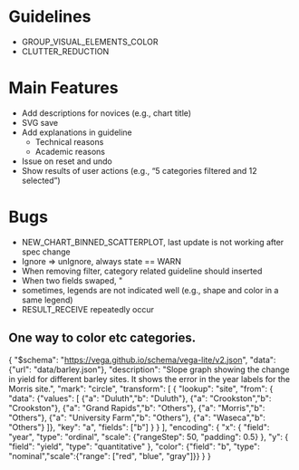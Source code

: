 # Guidelines
<!-- - NEW_CHART_BINNED_SCATTERPLOT -->
- GROUP_VISUAL_ELEMENTS_COLOR
- CLUTTER_REDUCTION

# Main Features
- Add descriptions for novices (e.g., chart title)
- SVG save
- Add explanations in guideline
  - Technical reasons
  - Academic reasons
- Issue on reset and undo
- Show results of user actions (e.g., “5 categories filtered and 12 selected”)

# Bugs
- NEW_CHART_BINNED_SCATTERPLOT, last update is not working after spec change
- Ignore => unIgnore, always state == WARN
- When removing filter, category related guideline should inserted
- When two fields swaped, "
- sometimes, legends are not indicated well (e.g., shape and color in a same legend)
- RESULT_RECEIVE repeatedly occur

## One way to color etc categories.
{
  "$schema": "https://vega.github.io/schema/vega-lite/v2.json",
  "data": {"url": "data/barley.json"},
  "description": "Slope graph showing the change in yield for different barley sites. It shows the error in the year labels for the Morris site.",
  "mark": "circle",
   "transform": [
    {
      "lookup": "site",
      "from": {
        "data": {"values": [
      {"a": "Duluth","b": "Duluth"}, {"a": "Crookston","b": "Crookston"},
      {"a": "Grand Rapids","b": "Others"}, {"a": "Morris","b": "Others"},
      {"a": "University Farm","b": "Others"}, {"a": "Waseca","b": "Others"}
    ]},
        "key": "a",
        "fields": ["b"]
      }
    }
  ],
  "encoding": {
    "x": {
      "field": "year",
      "type": "ordinal",
      "scale": {"rangeStep": 50, "padding": 0.5}
    },
    "y": {
      "field": "yield",
      "type": "quantitative"
    },
    "color": {"field": "b", "type": "nominal","scale":{"range": ["red", "blue", "gray"]}}
  }
}
